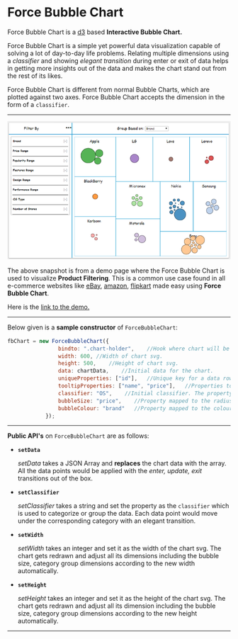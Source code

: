 Force Bubble Chart
==================

Force Bubble Chart is a [d3](http://d3js.org/) based **Interactive Bubble Chart.**

Force Bubble Chart is a simple yet powerful data visualization capable of solving a lot of day-to-day life problems. Relating multiple dimensions using a *classifier* and showing *elegant transition* during enter or exit of data helps in getting more insights out of the data and makes the chart stand out from the rest of its likes.

Force Bubble Chart is different from normal Bubble Charts, which are plotted against two axes.
Force Bubble Chart accepts the dimension in the form of a `classifier`.

---

![ForceBubbeChart-FilterUseCase](https://raw.githubusercontent.com/RithwikAnand/Force-Bubble-Chart/master/snapshots/ForceBubbeChart-FilterUseCase.PNG)

The above snapshot is from a demo page where the Force Bubble Chart is used to visualize **Product Filtering**.
This is a common use case found in all e-commerce websites like [eBay](http://ebay.com), [amazon](http://amazon.com), [flipkart](http://flipkart.com) made easy using **Force Bubble Chart**.

Here is the [link to the demo.](http://RithwikAnand.github.io/Force-Bubble-Chart)

---

Below given is a **sample constructor** of `ForceBubbleChart`:

```javascript
fbChart = new ForceBubbleChart({
                bindto: ".chart-holder",    //Hook where chart will be rendered.
                width: 600, //Width of chart svg.
                height: 500,    //Height of chart svg.
                data: chartData,    //Initial data for the chart.
                uniqueProperties: ["id"],   //Unique key for a data row. Can be composite as well.
                tooltipProperties: ["name", "price"],   //Properties to be shown in tooltip information.
                classifier: "OS",    //Initial classifier. The property that is used to categorize data.
                bubbleSize: "price",    //Property mapped to the radius/size of the bubble.
                bubbleColour: "brand"   //Property mapped to the colour of the bubble.
            }); 
```
---

**Public API's** on `ForceBubbleChart` are as follows:

* **`setData`**

    *setData* takes a JSON Array and **replaces** the chart data with the array. All the data points would be applied with the *enter, update, exit* transitions out of the box.

* **`setClassifier`**

    *setClassifier* takes a string and set the property as the `classifier` which is used to categorize or group the data.
Each data point would move under the corresponding category with an elegant transition.

* **`setWidth`**

    *setWidth* takes an integer and set it as the width of the chart svg. The chart gets redrawn and adjust all its dimensions including the bubble size, category group dimensions according to the new width automatically.

* **`setHeight`**

    *setHeight* takes an integer and set it as the height of the chart svg. The chart gets redrawn and adjust all its dimension including the bubble size, category group dimensions according to the new height automatically.

---
